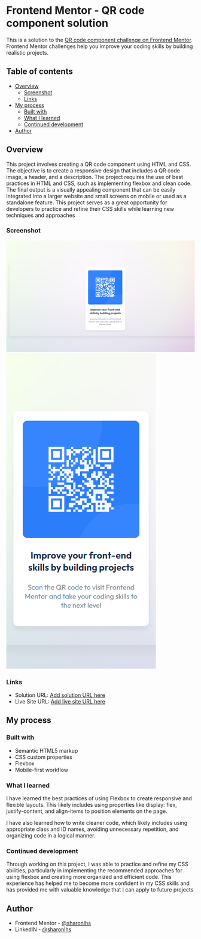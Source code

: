 # Frontend Mentor - QR code component solution

This is a solution to the [QR code component challenge on Frontend Mentor](https://www.frontendmentor.io/challenges/qr-code-component-iux_sIO_H). Frontend Mentor challenges help you improve your coding skills by building realistic projects. 

## Table of contents

- [Overview](#overview)
  - [Screenshot](#screenshot)
  - [Links](#links)
- [My process](#my-process)
  - [Built with](#built-with)
  - [What I learned](#what-i-learned)
  - [Continued development](#continued-development)
- [Author](#author)



## Overview
This project involves creating a QR code component using HTML and CSS. The objective is to create a responsive design that includes a QR code image, a header, and a description. The project requires the use of best practices in HTML and CSS, such as implementing flexbox and clean code. The final output is a visually appealing component that can be easily integrated into a larger website and small screens on mobile or used as a standalone feature. This project serves as a great opportunity for developers to practice and refine their CSS skills while learning new techniques and approaches

### Screenshot

![](./final%20design/qr-web.png)
![](./final%20design/qr-mobile.png)


### Links

- Solution URL: [Add solution URL here](https://your-solution-url.com)
- Live Site URL: [Add live site URL here](https://your-live-site-url.com)

## My process

### Built with

- Semantic HTML5 markup
- CSS custom properties
- Flexbox
- Mobile-first workflow


### What I learned

I have learned the best practices of using Flexbox to create responsive and flexible layouts. This likely includes using properties like display: flex, justify-content, and align-items to position elements on the page.

I have also learned how to write cleaner code, which likely includes using appropriate class and ID names, avoiding unnecessary repetition, and organizing code in a logical manner.



### Continued development

Through working on this project, I was able to practice and refine my CSS abilities, particularly in implementing the recommended approaches for using flexbox and creating more organized and efficient code. This experience has helped me to become more confident in my CSS skills and has provided me with valuable knowledge that I can apply to future projects



## Author

- Frontend Mentor - [@sharonlhs](https://www.frontendmentor.io/profile/sharonlhs)
- LinkedIN - [@sharonlhs](https://www.linkedin.com/in/sharonlhs/)
